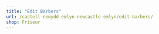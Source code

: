 ```yaml
---
title: "Edit Barbers"
url: /castell-newydd-emlyn-newcastle-emlyn/edit-barbers/
shop: Friseur
---
```

